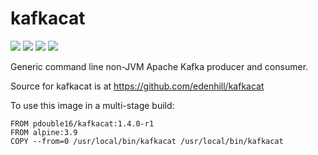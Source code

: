 kafkacat
========

[![](https://images.microbadger.com/badges/image/pdouble16/kafkacat.svg)](http://microbadger.com/images/pdouble16/kafkacat "Get your own image badge on microbadger.com") [![](https://images.microbadger.com/badges/version/pdouble16/kafkacat.svg)](http://microbadger.com/images/pdouble16/kafkacat "Get your own version badge on microbadger.com") [![](https://images.microbadger.com/badges/commit/pdouble16/kafkacat.svg)](http://microbadger.com/images/pdouble16/kafkacat "Get your own version badge on microbadger.com") [![](https://images.microbadger.com/badges/license/pdouble16/kafkacat.svg)](http://microbadger.com/images/pdouble16/kafkacat "Get your own version badge on microbadger.com")

Generic command line non-JVM Apache Kafka producer and consumer.

Source for kafkacat is at https://github.com/edenhill/kafkacat

To use this image in a multi-stage build:

```shell
FROM pdouble16/kafkacat:1.4.0-r1
FROM alpine:3.9
COPY --from=0 /usr/local/bin/kafkacat /usr/local/bin/kafkacat
```
